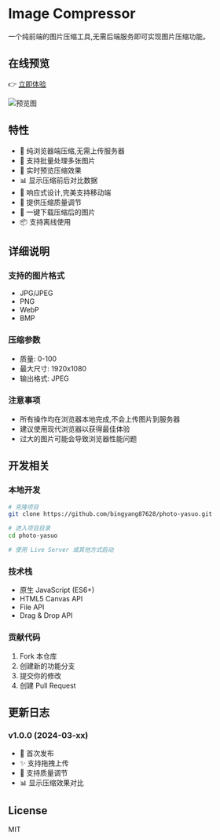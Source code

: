 # Image Compressor

一个纯前端的图片压缩工具,无需后端服务即可实现图片压缩功能。

## 在线预览

👉 [立即体验](https://bingyang87628.github.io/photo-yasuo)

![预览图](docs/preview.png)

## 特性

- 🚀 纯浏览器端压缩,无需上传服务器
- 💪 支持批量处理多张图片
- 🎨 实时预览压缩效果
- 📊 显示压缩前后对比数据
- 📱 响应式设计,完美支持移动端
- 🔧 提供压缩质量调节
- 💾 一键下载压缩后的图片
- 📦 支持离线使用

## 详细说明

### 支持的图片格式

- JPG/JPEG
- PNG
- WebP
- BMP

### 压缩参数

- 质量: 0-100
- 最大尺寸: 1920x1080
- 输出格式: JPEG

### 注意事项

- 所有操作均在浏览器本地完成,不会上传图片到服务器
- 建议使用现代浏览器以获得最佳体验
- 过大的图片可能会导致浏览器性能问题

## 开发相关

### 本地开发

```bash
# 克隆项目
git clone https://github.com/bingyang87628/photo-yasuo.git

# 进入项目目录
cd photo-yasuo

# 使用 Live Server 或其他方式启动
```

### 技术栈

- 原生 JavaScript (ES6+)
- HTML5 Canvas API
- File API
- Drag & Drop API

### 贡献代码

1. Fork 本仓库
2. 创建新的功能分支
3. 提交你的修改
4. 创建 Pull Request

## 更新日志

### v1.0.0 (2024-03-xx)

- 🎉 首次发布
- ✨ 支持拖拽上传
- 🔧 支持质量调节
- 📊 显示压缩效果对比

## License

MIT
